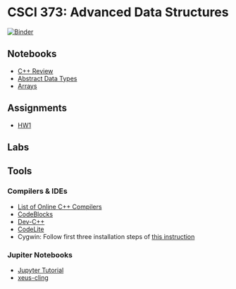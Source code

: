 # CSCI 373: Advanced Data Structures

[![Binder](https://mybinder.org/badge_logo.svg)](https://mybinder.org/v2/gh/wildart/CSCI373/main)

## Notebooks

- [C++ Review](https://nbviewer.jupyter.org/github/wildart/CSCI373/blob/main/notebooks/CPP-Review.ipynb)
- [Abstract Data Types](https://nbviewer.jupyter.org/github/wildart/CSCI373/blob/main/notebooks/ADT.ipynb)
- [Arrays](https://nbviewer.jupyter.org/github/wildart/CSCI373/blob/main/notebooks/Arrays.ipynb)

## Assignments

- [HW1](assign/hw1.md)

## Labs

## Tools

### Compilers & IDEs

- [List of Online C++ Compilers](https://arnemertz.github.io/online-compilers/)
- [CodeBlocks](http://www.codeblocks.org/)
- [Dev-C++](https://www.bloodshed.net/devcpp.html)
- [CodeLite](https://codelite.org/)
- Cygwin: Follow first three installation steps of [this instruction](https://warwick.ac.uk/fac/sci/moac/people/students/peter_cock/cygwin/)

### Jupiter Notebooks

- [Jupyter Tutorial](https://www.tutorialspoint.com/jupyter/index.htm)
- [xeus-cling](https://xeus-cling.readthedocs.io/en/latest/)
